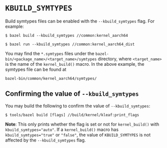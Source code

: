 # `KBUILD_SYMTYPES`

Build symtypes files can be enabled with the `--kbuild_symtypes` flag.
For example:

```shell
$ bazel build --kbuild_symtypes //common:kernel_aarch64
```

```shell
$ bazel run --kbuild_symtypes //common:kernel_aarch64_dist
```

You may find the `*.symtypes` files under the
`bazel-bin/<package_name>/<target_name>/symtypes` directory,
where `<target_name>` is the name of the `kernel_build()`
macro. In the above example, the symtypes file can be found at

```
bazel-bin/common/kernel_aarch64/symtypes/
```

## Confirming the value of `--kbuild_symtypes`

You may build the following to confirm the value of `--kbuild_symtypes`:

```shell
$ tools/bazel build [flags] //build/kernel/kleaf:print_flags
```

**Note**: This only prints whether the flag is set or not for `kernel_build()`
with `kbuild_symtypes="auto"`. If a `kernel_build()` macro has
`kbuild_symtypes="true"` or `"false"`, the value of `KBUILD_SYMTYPES` is not
affected by the `--kbuild_symtypes` flag.
